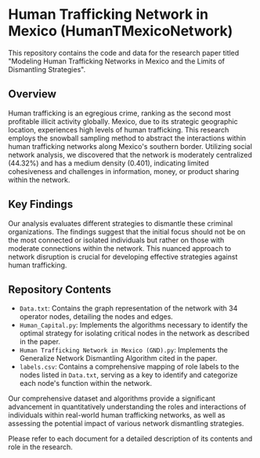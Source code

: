 # Human Trafficking Network in Mexico (HumanTMexicoNetwork)

This repository contains the code and data for the research paper titled "Modeling Human Trafficking Networks in Mexico and the Limits of Dismantling Strategies".

## Overview
Human trafficking is an egregious crime, ranking as the second most profitable illicit activity globally. Mexico, due to its strategic geographic location, experiences high levels of human trafficking. This research employs the snowball sampling method to abstract the interactions within human trafficking networks along Mexico's southern border. Utilizing social network analysis, we discovered that the network is moderately centralized (44.32%) and has a medium density (0.401), indicating limited cohesiveness and challenges in information, money, or product sharing within the network.

## Key Findings
Our analysis evaluates different strategies to dismantle these criminal organizations. The findings suggest that the initial focus should not be on the most connected or isolated individuals but rather on those with moderate connections within the network. This nuanced approach to network disruption is crucial for developing effective strategies against human trafficking.

## Repository Contents
- `Data.txt`: Contains the graph representation of the network with 34 operator nodes, detailing the nodes and edges.
- `Human_Capital.py`: Implements the algorithms necessary to identify the optimal strategy for isolating critical nodes in the network as described in the paper.
- `Human Trafficking Network in Mexico (GND).py`: Implements the Generalize Network Dismantling Algorithm cited in the paper.
- `labels.csv`: Contains a comprehensive mapping of role labels to the nodes listed in `Data.txt`, serving as a key to identify and categorize each node's function within the network.

Our comprehensive dataset and algorithms provide a significant advancement in quantitatively understanding the roles and interactions of individuals within real-world human trafficking networks, as well as assessing the potential impact of various network dismantling strategies.

Please refer to each document for a detailed description of its contents and role in the research.
